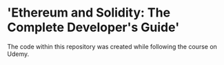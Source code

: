 # 'Ethereum and Solidity: The Complete Developer's Guide'
The code within this repository was created while following the course on Udemy.

